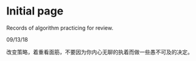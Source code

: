 # Initial page

Records of algorithm practicing for review.

09/13/18

改变策略，着重看面筋，不要因为你内心无聊的执着而做一些愚不可及的决定。

